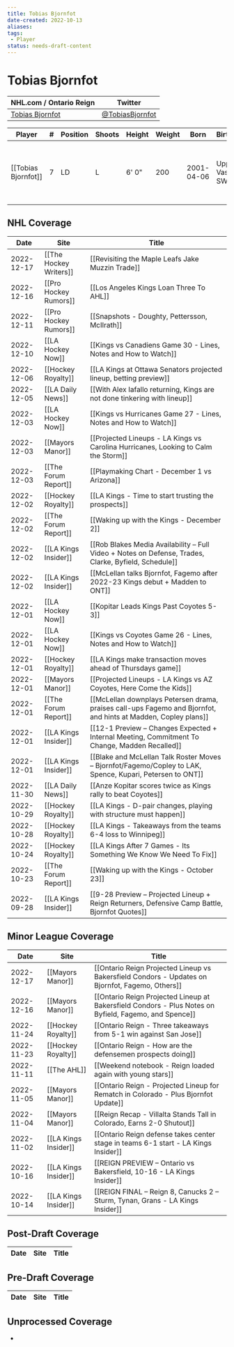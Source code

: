 ```yaml
---
title: Tobias Bjornfot
date-created: 2022-10-13
aliases: 
tags:
 - Player
status: needs-draft-content
---
```


# Tobias Bjornfot

NHL.com / Ontario Reign | Twitter
-|-
[Tobias Bjornfot](https://www.nhl.com/player/tobias-bjornfot-8481600) | [@TobiasBjornfot](https://twitter.com/TobiasBjornfot)

Player | \# | Position | Shoots | Height | Weight | Born | Birthplace | Draft 
-|-|-|-|-|-|-|-|-
[[Tobias Bjornfot]] | 7 | LD | L | 6' 0" | 200 | 2001-04-06 | Upplands Vasby, SWE | 2019 LAK, 1st rd, 22nd pk (22nd overall)

## NHL  Coverage
| Date       | Site                  | Title                                                                                                          |
| ---------- | --------------------- | -------------------------------------------------------------------------------------------------------------- |
| 2022-12-17 | [[The Hockey Writers]] | [[Revisiting the Maple Leafs Jake Muzzin Trade]] |
| 2022-12-16 | [[Pro Hockey Rumors]] | [[Los Angeles Kings Loan Three To AHL]]                                                                        |
| 2022-12-11 | [[Pro Hockey Rumors]] | [[Snapshots - Doughty, Pettersson, McIlrath]]                                                                  |
| 2022-12-10 | [[LA Hockey Now]]     | [[Kings vs Canadiens Game 30 - Lines, Notes and How to Watch]]                                                 |
| 2022-12-06 | [[Hockey Royalty]]    | [[LA Kings at Ottawa Senators projected lineup, betting preview]]                                              |
| 2022-12-05 | [[LA Daily News]]     | [[With Alex Iafallo returning, Kings are not done tinkering with lineup]]                                      |
| 2022-12-03 | [[LA Hockey Now]]     | [[Kings vs Hurricanes Game 27 - Lines, Notes and How to Watch]]                                                |
| 2022-12-03 | [[Mayors Manor]]      | [[Projected Lineups - LA Kings vs Carolina Hurricanes, Looking to Calm the Storm]]                             |
| 2022-12-03 | [[The Forum Report]]  | [[Playmaking Chart - December 1 vs Arizona]]                                                                   |
| 2022-12-02 | [[Hockey Royalty]]    | [[LA Kings - Time to start trusting the prospects]]                                                            |
| 2022-12-02 | [[The Forum Report]]  | [[Waking up with the Kings - December 2]]                                                                      |
| 2022-12-02 | [[LA Kings Insider]]  | [[Rob Blakes Media Availability – Full Video + Notes on Defense, Trades, Clarke, Byfield, Schedule]]           |
| 2022-12-02 | [[LA Kings Insider]]  | [[McLellan talks Bjornfot, Fagemo after 2022-23 Kings debut + Madden to ONT]]                                  |
| 2022-12-01 | [[LA Hockey Now]]     | [[Kopitar Leads Kings Past Coyotes 5-3]]                                                                       |
| 2022-12-01 | [[LA Hockey Now]]     | [[Kings vs Coyotes Game 26 - Lines, Notes and How to Watch]]                                                   |
| 2022-12-01 | [[Hockey Royalty]]    | [[LA Kings make transaction moves ahead of Thursdays game]]                                                    |
| 2022-12-01 | [[Mayors Manor]]      | [[Projected Lineups - LA Kings vs AZ Coyotes, Here Come the Kids]]                                             |
| 2022-12-01 | [[The Forum Report]]  | [[McLellan downplays Petersen drama, praises call-ups Fagemo and Bjornfot, and hints at Madden, Copley plans]] |
| 2022-12-01 | [[LA Kings Insider]]  | [[12-1 Preview – Changes Expected + Internal Meeting, Commitment To Change, Madden Recalled]]                  |
| 2022-12-01 | [[LA Kings Insider]]  | [[Blake and McLellan Talk Roster Moves – Bjornfot/Fagemo/Copley to LAK, Spence, Kupari, Petersen to ONT]]      |
| 2022-11-30 | [[LA Daily News]]     | [[Anze Kopitar scores twice as Kings rally to beat Coyotes]]                                                   |
| 2022-10-29 | [[Hockey Royalty]]    | [[LA Kings - D-pair changes, playing with structure must happen]]                                              |
| 2022-10-28 | [[Hockey Royalty]]    | [[LA Kings - Takeaways from the teams 6-4 loss to Winnipeg]]                                                   |
| 2022-10-24 | [[Hockey Royalty]]    | [[LA Kings After 7 Games - Its Something We Know We Need To Fix]]                                              |
| 2022-10-23 | [[The Forum Report]]  | [[Waking up with the Kings - October 23]]                                                                      |
| 2022-09-28 | [[LA Kings Insider]] |  [[9-28 Preview – Projected Lineup + Reign Returners, Defensive Camp Battle, Bjornfot Quotes]]



## Minor League Coverage
| Date       | Site                 | Title                                                                                                 |
| ---------- | -------------------- | ----------------------------------------------------------------------------------------------------- |
| 2022-12-17 | [[Mayors Manor]] | [[Ontario Reign Projected Lineup vs Bakersfield Condors - Updates on Bjornfot, Fagemo, Others]] |
| 2022-12-16 | [[Mayors Manor]]     | [[Ontario Reign Projected Lineup at Bakersfield Condors - Plus Notes on Byfield, Fagemo, and Spence]] |
| 2022-11-24 | [[Hockey Royalty]]   | [[Ontario Reign - Three takeaways from 5-1 win against San Jose]]                                     |
| 2022-11-23 | [[Hockey Royalty]]   | [[Ontario Reign - How are the defensemen prospects doing]]                                            |
| 2022-11-11 | [[The AHL]]          | [[Weekend notebook - Reign loaded again with young stars]]                                            |
| 2022-11-05 | [[Mayors Manor]]     | [[Ontario Reign - Projected Lineup for Rematch in Colorado - Plus Bjornfot Update]]                   |
| 2022-11-04 | [[Mayors Manor]]     | [[Reign Recap - Villalta Stands Tall in Colorado, Earns 2-0 Shutout]]                                 |
| 2022-11-02 | [[LA Kings Insider]] | [[Ontario Reign defense takes center stage in teams 6-1 start - LA Kings Insider]]                    |
| 2022-10-16 | [[LA Kings Insider]] | [[REIGN PREVIEW – Ontario vs Bakersfield, 10-16 - LA Kings Insider]]                                  |
| 2022-10-14 | [[LA Kings Insider]] | [[REIGN FINAL – Reign 8, Canucks 2 – Sturm, Tynan, Grans - LA Kings Insider]]      |



## Post-Draft Coverage
Date | Site |  Title
---|---|---



## Pre-Draft Coverage
Date | Site |  Title
---|---|---


## Unprocessed Coverage
- 
